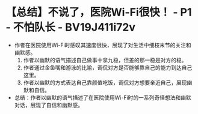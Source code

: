 # 【总结】不说了，医院Wi-Fi很快！ - P1 - 不怕队长 - BV19J411i72v

-   作者在医院使用Wi-Fi时感叹其速度很快，展现了对生活中细枝末节的关注和幽默感。
    1.  作者以幽默的语气描述自己做事十拿九稳，但差的那一稳是对方的稳。
    2.  作者通过金鱼嘴和游泳的比喻，调侃对方是否能够靠自己的能力到达自己这里。
    3.  作者以幽默的方式表达自己靠颜值吃饭，调侃对方想要亲近自己，展现幽默和自信。
-   总结：作者以幽默的语气描述了在医院使用Wi-Fi时的一系列奇怪想法和幽默对话，展现了自信和幽默感。